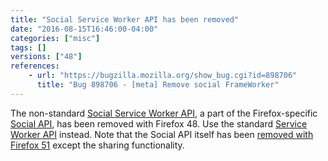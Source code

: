 ```yaml
---
title: "Social Service Worker API has been removed"
date: "2016-08-15T16:46:00-04:00"
categories: ["misc"]
tags: []
versions: ["48"]
references:
    - url: "https://bugzilla.mozilla.org/show_bug.cgi?id=898706"
      title: "Bug 898706 - [meta] Remove social FrameWorker"
---
```

The non-standard [Social Service Worker API](https://developer.mozilla.org/en-US/docs/Mozilla/Projects/Social_API/Service_worker_API_reference), a part of the Firefox-specific [Social API](https://developer.mozilla.org/en-US/docs/Mozilla/Projects/Social_API), has been removed with Firefox 48. Use the standard [Service Worker API](https://developer.mozilla.org/en-US/docs/Web/API/Service_Worker_API) instead. Note that the Social API itself has been [removed with Firefox 51](https://www.fxsitecompat.com/en-CA/docs/2016/social-api-has-been-removed-except-the-sharing-functionality/) except the sharing functionality.
